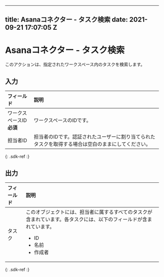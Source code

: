  ---
title: Asanaコネクター - タスク検索
date: 2021-09-21 17:07:05 Z
---

# Asanaコネクター - タスク検索
このアクションは、指定されたワークスペース内のタスクを検索します。

## 入力

| フィールド | 説明 |
|:--- |:--- |
| ワークスペースID<br>**必須** | ワークスペースのIDです。 |
| 担当者ID | 担当者のIDです。認証されたユーザーに割り当てられたタスクを取得する場合は空白のままにしてください。 |
{: .sdk-ref :}

## 出力

| フィールド | 説明 |
|:--- |:--- |
| タスク | このオブジェクトには、担当者に属するすべてのタスクが含まれています。各タスクには、以下のフィールドが含まれています。<ul><li>ID</li><li>名前</li><li>作成者</li></ul> |
{: .sdk-ref :}